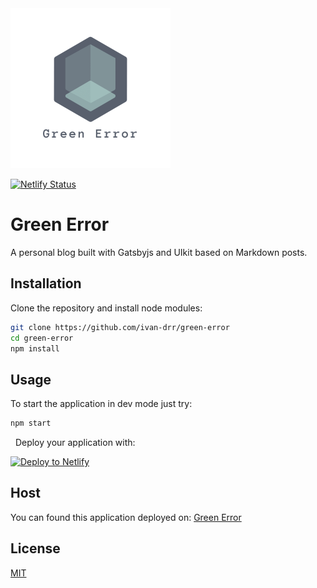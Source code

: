 <img src="src/images/dark-logo/logo_transparent.png" width="256">

[![Netlify Status](https://api.netlify.com/api/v1/badges/7f269cd2-fc22-4602-8c2e-83170a5b073b/deploy-status)](https://app.netlify.com/sites/green-error/deploys)

# Green Error

A personal blog built with Gatsbyjs and UIkit based on Markdown posts.

## Installation

Clone the repository and install node modules:

```bash
git clone https://github.com/ivan-drr/green-error
cd green-error
npm install
```

## Usage

To start the application in dev mode just try:

```bash
npm start
```

&nbsp;
Deploy your application with:

[![Deploy to Netlify](https://www.netlify.com/img/deploy/button.svg)](https://app.netlify.com/start/deploy?repository=https://github.com/gatsbyjs/gatsby-starter-default)

## Host

You can found this application deployed on:
[Green Error](https://green-error.netlify.app)

## License

[MIT](https://choosealicense.com/licenses/mit/)

